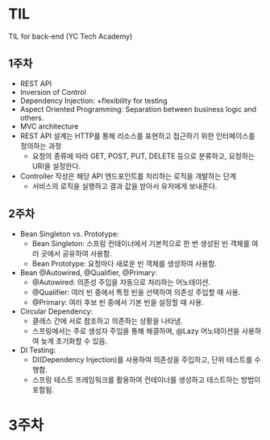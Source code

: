 # TIL
TIL for back-end (YC Tech Academy)

## 1주차
* REST API
* Inversion of Control
* Dependency Injection: +flexibility for testing
* Aspect Oriented Programming: Separation between business logic and others.
* MVC architecture
* REST API 설계는 HTTP를 통해 리소스를 표현하고 접근하기 위한 인터페이스를 정의하는 과정
  * 요청의 종류에 따라 GET, POST, PUT, DELETE 등으로 분류하고, 요청하는 URI을 설정한다.
* Controller 작성은 해당 API 엔드포인트를 처리하는 로직을 개발하는 단계
  * 서비스의 로직을 실행하고 결과 값을 받아서 유저에게 보내준다.

## 2주차
* Bean Singleton vs. Prototype:
  * Bean Singleton: 스프링 컨테이너에서 기본적으로 한 번 생성된 빈 객체를 여러 곳에서 공유하여 사용함.
  * Bean Prototype: 요청마다 새로운 빈 객체를 생성하여 사용함.
* Bean @Autowired, @Qualifier, @Primary:
  * @Autowired: 의존성 주입을 자동으로 처리하는 어노테이션.
  * @Qualifier: 여러 빈 중에서 특정 빈을 선택하여 의존성 주입할 때 사용.
  * @Primary: 여러 후보 빈 중에서 기본 빈을 설정할 때 사용.
* Circular Dependency:
  * 클래스 간에 서로 참조하고 의존하는 상황을 나타냄.
  * 스프링에서는 주로 생성자 주입을 통해 해결하며, @Lazy 어노테이션을 사용하여 늦게 초기화할 수 있음.
* DI Testing:
  * DI(Dependency Injection)를 사용하여 의존성을 주입하고, 단위 테스트를 수행함.
  * 스프링 테스트 프레임워크를 활용하여 컨테이너를 생성하고 테스트하는 방법이 포함됨.

# 3주차
                                            

